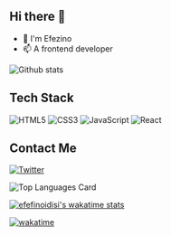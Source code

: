 ## Hi there 👋


- 🔭 I'm Efezino
- 📫 A frontend developer

![Github stats](https://github-readme-stats.vercel.app/api?username=efezinoidisi&theme=synthwave&show_icons=true&count_private=true)

## Tech Stack

![HTML5](https://img.shields.io/badge/html5-%23E34F26.svg?style=for-the-badge&logo=html5&logoColor=white)
![CSS3](https://img.shields.io/badge/css3-%231572B6.svg?style=for-the-badge&logo=css3&logoColor=white)
![JavaScript](https://img.shields.io/badge/javascript-%23323330.svg?style=for-the-badge&logo=javascript&logoColor=%23F7DF1E)
![React](https://img.shields.io/badge/react-%2320232a.svg?style=for-the-badge&logo=react&logoColor=%2361DAFB)

## Contact Me

[![Twitter](https://img.shields.io/badge/Twitter-%231DA1F2.svg?style=for-the-badge&logo=Twitter&logoColor=white)](https://twitter.com/_zeeknow)

![Top Languages Card](https://github-readme-stats.vercel.app/api/top-langs/?username=efezinoidisi&layout=compact)<br/>


[![efefinoidisi's wakatime stats](https://github-readme-stats.vercel.app/api/wakatime?username=zeeno&langs_count=5&show_icons=true&theme=cobalt)](https://github.com/anuraghazra/github-readme-stats) 

[![wakatime](https://wakatime.com/badge/user/f252e3fe-8713-4b21-9573-e8bd7fb18d70.svg)](https://wakatime.com/@f252e3fe-8713-4b21-9573-e8bd7fb18d70)
